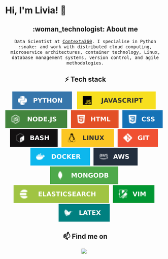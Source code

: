 # Hi, I'm Livia! 👋

<h2  align="center">:woman_technologist: About me</h2>
<p align="center">
  <samp>Data Scientist at <a href="https://contexta360.com/">Contexta360</a>. I specialise in Python :snake: and work with distributed cloud computing, microservice architectures, container technology, Linux, database management systems, version control, and agile methodologies.
  </samp>
</p>

<h2 align="center">⚡ Tech stack</h2>
<p align="center">
  <img src="badges/python.svg" />&nbsp;&nbsp;&nbsp;
  <img src="badges/javascript.svg" />&nbsp;&nbsp;
  <img src="badges/nodejs.svg" />&nbsp;&nbsp;
  <img src="badges/html.svg" />&nbsp;&nbsp;
  <img src="badges/css.svg" />&nbsp;&nbsp;
  <img src="badges/bash.svg" />&nbsp;&nbsp;
  <img src="badges/linux.svg" />&nbsp;&nbsp;
  <img src="badges/git.svg" />&nbsp;&nbsp;
  <img src="badges/docker.svg" />&nbsp;&nbsp;
  <img src="badges/aws.svg" />&nbsp;&nbsp;
  <img src="badges/mongodb.svg" />&nbsp;&nbsp;
  <img src="badges/elasticsearch.svg" />&nbsp;&nbsp;
  <img src="badges/vim.svg" />&nbsp;&nbsp;
  <img src="badges/latex.svg" />&nbsp;&nbsp;
</p>

<h2  align="center">📫 Find me on</h2>
<p align="center">
   <a href="https://www.linkedin.com/in/liviakuhn/"><img src="https://img.shields.io/badge/LinkedIn-0077B5?style=for-the-badge&logo=linkedin&logoColor=white" /></a>&nbsp;&nbsp;
</p>
